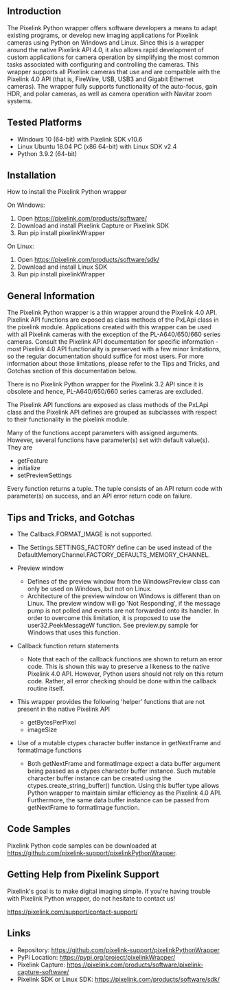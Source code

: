 Introduction
------------

The Pixelink Python wrapper offers software developers a means to adapt existing programs, or develop new imaging applications 
for Pixelink cameras using Python on Windows and Linux. Since this is a wrapper around the native Pixelink API 4.0, it also allows 
rapid development of custom applications for camera operation by simplifying the most common tasks associated with configuring 
and controlling the cameras. This wrapper supports all Pixelink cameras that use and are compatible with the Pixelink 4.0 API 
(that is, FireWire, USB, USB3 and Gigabit Ethernet cameras). The wrapper fully supports functionality of the auto-focus, gain HDR, 
and polar cameras, as well as camera operation with Navitar zoom systems.


Tested Platforms
----------------

* Windows 10 (64-bit) with Pixelink SDK v10.6
* Linux Ubuntu 18.04 PC (x86 64-bit) with Linux SDK v2.4
* Python 3.9.2 (64-bit)


Installation
------------

How to install the Pixelink Python wrapper

On Windows:
1. Open https://pixelink.com/products/software/
2. Download and install Pixelink Capture or Pixelink SDK
3. Run pip install pixelinkWrapper

On Linux:
1. Open https://pixelink.com/products/software/sdk/
2. Download and install Linux SDK
3. Run pip install pixelinkWrapper


General Information
-------------------

The Pixelink Python wrapper is a thin wrapper around the Pixelink 4.0 API. Pixelink API functions are exposed as class methods 
of the PxLApi class in the pixelink module. Applications created with this wrapper can be used with all Pixelink cameras with 
the exception of the PL-A640/650/660 series cameras. Consult the Pixelink API documentation for specific information - most 
Pixelink 4.0 API functionality is preserved with a few minor limitations, so the regular documentation should suffice for most 
users. For more information about those limitations, please refer to the Tips and Tricks, and Gotchas section of this documentation 
below.

There is no Pixelink Python wrapper for the Pixelink 3.2 API since it is obsolete and hence, PL-A640/650/660 series cameras are 
excluded.

The Pixelink API functions are exposed as class methods of the PxLApi class and the Pixelink API defines are grouped as subclasses 
with respect to their functionality in the pixelink module. 

Many of the functions accept parameters with assigned arguments. However, several functions have parameter(s) set with default 
value(s). They are
* getFeature
* initialize
* setPreviewSettings

Every function returns a tuple. The tuple consists of an API return code with parameter(s) on success, and an API error return 
code on failure.


Tips and Tricks, and Gotchas
----------------------------

* The Callback.FORMAT_IMAGE is not supported.

* The Settings.SETTINGS_FACTORY define can be used instead of the DefaultMemoryChannel.FACTORY_DEFAULTS_MEMORY_CHANNEL.

* Preview window
    - Defines of the preview window from the WindowsPreview class can only be used on Windows, but not on Linux.
    - Architecture of the preview window on Windows is different than on Linux. The preview window will go 'Not Responding', 
      if the message pump is not polled and events are not forwarded onto its handler. In order to overcome this limitation,
      it is proposed to use the user32.PeekMessageW function. See preview.py sample for Windows that uses this function.

* Callback function return statements
    - Note that each of the callback functions are shown to return an error code. This is shown this way to preserve a
      likeness to the native Pixelink 4.0 API. However, Python users should not rely on this return code. Rather, all
      error checking should be done within the callback routine itself.

* This wrapper provides the following 'helper' functions that are not present in the native Pixelink API
    - getBytesPerPixel
    - imageSize

* Use of a mutable ctypes character buffer instance in getNextFrame and formatImage functions
    - Both getNextFrame and formatImage expect a data buffer argument being passed as a ctypes character buffer instance. 
      Such mutable character buffer instance can be created using the ctypes.create_string_buffer() function. Using this
      buffer type allows Python wrapper to maintain similar efficiency as the Pixelink 4.0 API. Furthermore, the same
      data buffer instance can be passed from getNextFrame to formatImage function.


Code Samples
------------

Pixelink Python code samples can be downloaded at https://github.com/pixelink-support/pixelinkPythonWrapper.


Getting Help from Pixelink Support
----------------------------------

Pixelink's goal is to make digital imaging simple. If you're having trouble with Pixelink Python wrapper, do not hesitate to 
contact us!

https://pixelink.com/support/contact-support/


Links
-----

* Repository: https://github.com/pixelink-support/pixelinkPythonWrapper
* PyPi Location: https://pypi.org/project/pixelinkWrapper/
* Pixelink Capture: https://pixelink.com/products/software/pixelink-capture-software/
* Pixelink SDK or Linux SDK: https://pixelink.com/products/software/sdk/